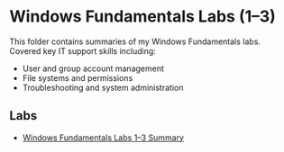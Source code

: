 # Windows Fundamentals Labs (1–3)

This folder contains summaries of my Windows Fundamentals labs.  
Covered key IT support skills including:

- User and group account management  
- File systems and permissions  
- Troubleshooting and system administration  

## Labs
- [Windows Fundamentals Labs 1–3 Summary](./Windows-Fundamentals-1-3-Labs-Summary.pdf)

